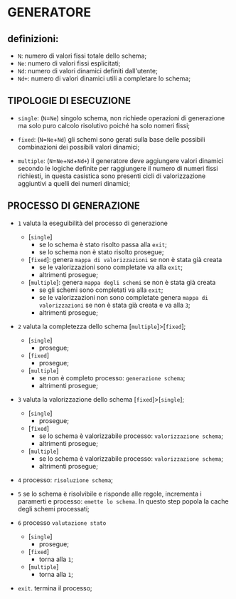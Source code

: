 # GENERATORE

## definizioni:

- `N`: numero di valori fissi totale dello schema;
- `Ne`: numero di valori fissi esplicitati;
- `Nd`: numero di valori dinamici definiti dall'utente;
- `Nd+`: numero di valori dinamici utili a completare lo schema;


## TIPOLOGIE DI ESECUZIONE

- `single`: (`N`=`Ne`) singolo schema, non richiede operazioni di generazione ma solo puro
  calcolo risolutivo poiché ha solo nomeri fissi;

- `fixed`: (`N`=`Ne`+`Nd`) gli schemi sono gerati sulla base delle possibili combinazioni dei
  possibili valori dinamici;

- `multiple`: (`N`=`Ne`+`Nd`+`Nd+`) il generatore deve aggiungere valori dinamici secondo le
  logiche definite per raggiungere il numero di numeri fissi richiesti, in
  questa casistica sono presenti cicli di valorizzazione aggiuntivi a
  quelli dei numeri dinamici;
  

## PROCESSO DI GENERAZIONE

- `1` valuta la eseguibilità del processo di generazione
  - [`single`]
    - se lo schema è stato risolto passa alla `exit`;
    - se lo schema non è stato risolto prosegue;
  - [`fixed`]: genera `mappa di valorizzazioni` se non è stata già creata
    - se le valorizzazioni sono completate va alla `exit`;
    - altrimenti prosegue;
  - [`multiple`]: genera `mappa degli schemi` se non è stata già creata
    - se gli schemi sono completati va alla `exit`;
    - se le valorizzazioni non sono completate genera `mappa di valorizzazioni` se non è 
      stata già creata e va alla `3`;
    - altrimenti prosegue;

- `2` valuta la completezza dello schema [`multiple`]>[`fixed`];
  - [`single`]
    - prosegue;
  - [`fixed`]
    - prosegue;
  - [`multiple`]
    - se non è completo processo: `generazione schema`;
    - altrimenti prosegue;

- `3` valuta la valorizzazione dello schema [`fixed`]>[`single`];
  - [`single`]
    - prosegue;
  - [`fixed`]
    - se lo schema è valorizzabile processo: `valorizzazione schema`;
    - altrimenti prosegue;
  - [`multiple`]
    - se lo schema è valorizzabile processo: `valorizzazione schema`;
    - altrimenti prosegue;

- `4` processo: `risoluzione schema`;

- `5` se lo schema è risolvibile e risponde alle regole, incrementa i paramerti e processo: `emette lo schema`.
  In questo step popola la cache degli schemi processati; 

- `6` processo `valutazione stato`
  - [`single`]
    - prosegue;
  - [`fixed`]
    - torna alla `1`;
  - [`multiple`]
    - torna alla `1`;

- `exit`. termina il processo;

